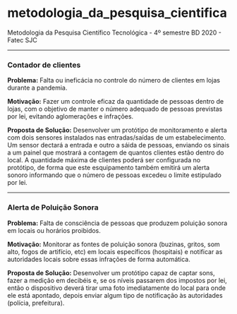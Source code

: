 # metodologia_da_pesquisa_cientifica
Metodologia da Pesquisa Científico Tecnológica - 4º semestre BD 2020 - Fatec SJC

---

### Contador de clientes

**Problema:**
Falta ou ineficácia no controle do número de clientes em lojas durante a pandemia.

**Motivação:**
Fazer um controle eficaz da quantidade de pessoas dentro de lojas, com o objetivo de manter o número adequado de pessoas previstas por lei, evitando aglomerações e infrações.

**Proposta de Solução:**
Desenvolver um protótipo de monitoramento e alerta com dois sensores instalados nas entradas/saídas de um estabelecimento. Um sensor dectará a entrada e outro a sáida de pessoas, enviando os sinais a um painel que mostrará a contagem de quantos clientes estão dentro do local.
A quantidade máxima de clientes poderá ser configurada no protótipo, de forma que este esquipamento também emitirá um alerta sonoro informando que o número de pessoas excedeu o limite estipulado por lei.

---

### Alerta de Poluição Sonora

**Problema:**
Falta de consciência de pessoas que produzem poluição sonora em locais ou horários proibidos.

**Motivação:**
Monitorar as fontes de poluição sonora (buzinas, gritos, som alto, fogos de artifício, etc) em locais específicos (hospitais) e notificar as autoridades locais sobre essas infrações de forma automática.

**Proposta de Solução:**
Desenvolver um protótipo capaz de captar sons, fazer a medição em decibéis e, se os níveis passarem dos impostos por lei, então o dispositivo deverá tirar uma foto imediatamente do local para onde ele está apontado, depois enviar algum tipo de notificação às autoridades (polícia, prefeitura).
